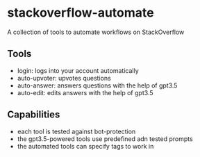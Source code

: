 # stackoverflow-automate
A collection of tools to automate workflows on StackOverflow

## Tools
- login: logs into your account automatically
- auto-upvoter: upvotes questions
- auto-answer: answers questions with the help of gpt3.5
- auto-edit: edits answers with the help of gpt3.5

## Capabilities
- each tool is tested against bot-protection
- the gpt3.5-powered tools use predefined adn tested prompts
- the automated tools can specify tags to work in
